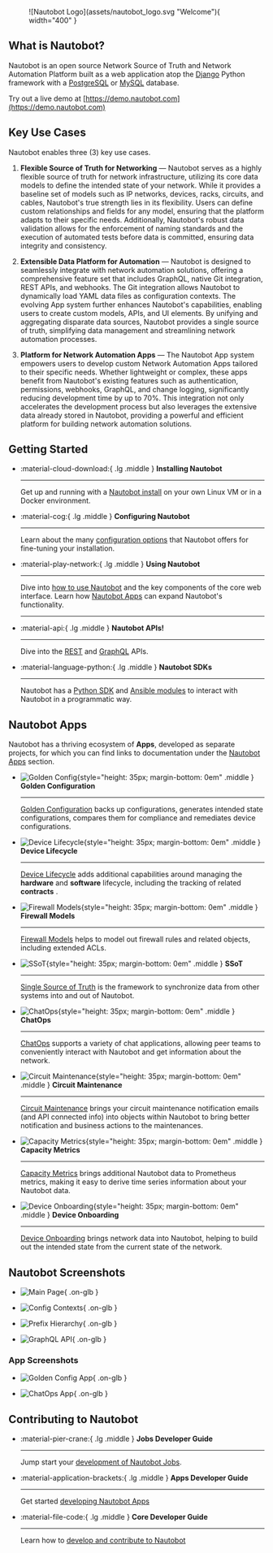 <!-- pyml disable-num-lines 3 no-inline-html,first-line-heading -->
<figure markdown="span">
  ![Nautobot Logo](assets/nautobot_logo.svg "Welcome"){ width="400" }
</figure>

## What is Nautobot?

Nautobot is an open source Network Source of Truth and Network Automation Platform built as a web application atop the [Django](https://www.djangoproject.com/) Python framework with a [PostgreSQL](https://www.postgresql.org/) or [MySQL](https://www.mysql.com) database.

Try out a live demo at [https://demo.nautobot.com](https://demo.nautobot.com)

## Key Use Cases

Nautobot enables three (3) key use cases.

1. **Flexible Source of Truth for Networking** — Nautobot serves as a highly flexible source of truth for network infrastructure, utilizing its core data models to define the intended state of your network. While it provides a baseline set of models such as IP networks, devices, racks, circuits, and cables, Nautobot's true strength lies in its flexibility. Users can define custom relationships and fields for any model, ensuring that the platform adapts to their specific needs. Additionally, Nautobot's robust data validation allows for the enforcement of naming standards and the execution of automated tests before data is committed, ensuring data integrity and consistency.

2. **Extensible Data Platform for Automation** — Nautobot is designed to seamlessly integrate with network automation solutions, offering a comprehensive feature set that includes GraphQL, native Git integration, REST APIs, and webhooks. The Git integration allows Nautobot to dynamically load YAML data files as configuration contexts. The evolving App system further enhances Nautobot's capabilities, enabling users to create custom models, APIs, and UI elements. By unifying and aggregating disparate data sources, Nautobot provides a single source of truth, simplifying data management and streamlining network automation processes.

3. **Platform for Network Automation Apps** — The Nautobot App system empowers users to develop custom Network Automation Apps tailored to their specific needs. Whether lightweight or complex, these apps benefit from Nautobot's existing features such as authentication, permissions, webhooks, GraphQL, and change logging, significantly reducing development time by up to 70%. This integration not only accelerates the development process but also leverages the extensive data already stored in Nautobot, providing a powerful and efficient platform for building network automation solutions.

## Getting Started

<!-- pyml disable-num-lines 30 no-inline-html -->
<div class="grid cards" markdown>

- :material-cloud-download:{ .lg .middle } **Installing Nautobot**

    ---
    Get up and running with a [Nautobot install](user-guide/administration/installation/index.md) on your own Linux VM or in a Docker environment.

- :material-cog:{ .lg .middle } **Configuring Nautobot**

    ---
    Learn about the many [configuration options](user-guide/administration/configuration/index.md) that Nautobot offers for fine-tuning your installation.

- :material-play-network:{ .lg .middle } **Using Nautobot**

    ---
    Dive into [how to use Nautobot](user-guide/feature-guides/getting-started/index.md) and the key components of the core web interface.
    Learn how [Nautobot Apps](apps/index.md) can expand Nautobot's functionality.

    ---

- :material-api:{ .lg .middle } **Nautobot APIs!**

    ---
    Dive into the [REST](user-guide/platform-functionality/rest-api/overview.md) and [GraphQL](user-guide/platform-functionality/graphql.md) APIs.

- :material-language-python:{ .lg .middle } **Nautobot SDKs**

    ---
    Nautobot has a [Python SDK](https://docs.nautobot.com/projects/pynautobot/en/latest/index.html) and [Ansible modules](https://galaxy.ansible.com/ui/repo/published/networktocode/nautobot/docs/) to interact with Nautobot in a programmatic way.

</div>

## Nautobot Apps

Nautobot has a thriving ecosystem of **Apps**, developed as separate projects, for which you can find links to documentation under the [Nautobot Apps](apps/index.md) section.

<!-- pyml disable-num-lines 42 no-inline-html -->
<div class="grid cards" markdown>

- ![Golden Config](assets/app-icons/icon-GoldenConfiguration.png){style="height: 35px; margin-bottom: 0em" .middle } **Golden Configuration**

    ---
    [Golden Configuration](https://docs.nautobot.com/projects/golden-config/en/latest/) backs up configurations, generates intended state configurations, compares them for compliance and remediates device configurations.

- ![Device Lifecycle](assets/app-icons/icon-DeviceLifecycle.png){style="height: 35px; margin-bottom: 0em" .middle } **Device Lifecycle**

    ---
    [Device Lifecycle](https://github.com/nautobot/nautobot-app-device-lifecycle-mgmt) adds additional capabilities around managing the **hardware** and **software** lifecycle, including the tracking of related **contracts** .

- ![Firewall Models](assets/app-icons/icon-FirewallModels.png){style="height: 35px; margin-bottom: 0em" .middle } **Firewall Models**

    ---
    [Firewall Models](https://docs.nautobot.com/projects/firewall-models/en/latest/) helps to model out firewall rules and related objects, including extended ACLs.

- ![SSoT](assets/app-icons/icon-SSoT.png){style="height: 35px; margin-bottom: 0em" .middle } **SSoT**

    ---
    [Single Source of Truth](https://docs.nautobot.com/projects/ssot/en/latest/) is the framework to synchronize data from other systems into and out of Nautobot.

- ![ChatOps](assets/app-icons/icon-ChatOps.png){style="height: 35px; margin-bottom: 0em" .middle } **ChatOps**

    ---
    [ChatOps](https://github.com/nautobot/nautobot-app-chatops) supports a variety of chat applications, allowing peer teams to conveniently interact with Nautobot and get information about the network.

- ![Circuit Maintenance](assets/app-icons/icon-CircuitMaintenance.png){style="height: 35px; margin-bottom: 0em" .middle } **Circuit Maintenance**

    ---
    [Circuit Maintenance](https://docs.nautobot.com/projects/circuit-maintenance/en/latest/) brings your circuit maintenance notification emails (and API connected info) into objects within Nautobot to bring better notification and business actions to the maintenances.

- ![Capacity Metrics](assets/app-icons/icon-CapacityMetrics.svg){style="height: 35px; margin-bottom: 0em" .middle } **Capacity Metrics**

    ---
    [Capacity Metrics](https://docs.nautobot.com/projects/capacity-metrics/en/latest/) brings additional Nautobot data to Prometheus metrics, making it easy to derive time series information about your Nautobot data.

- ![Device Onboarding](assets/app-icons/icon-DeviceOnboarding.png){style="height: 35px; margin-bottom: 0em" .middle } **Device Onboarding**

    ---
    [Device Onboarding](https://docs.nautobot.com/projects/device-onboarding/en/latest/) brings network data into Nautobot, helping to build out the intended state from the current state of the network.

</div>

## Nautobot Screenshots

<!-- pyml disable-num-lines 11 no-inline-html -->
<div class="grid cards" markdown>

- ![Main Page](media/ss_main_page.png){ .on-glb }

- ![Config Contexts](media/ss_config_contexts.png){ .on-glb }

- ![Prefix Hierarchy](media/ss_prefix_hierarchy.png){ .on-glb }

- ![GraphQL API](media/ss_graphiql.png){ .on-glb }

</div>

### App Screenshots

<!-- pyml disable-num-lines 7 no-inline-html -->
<div class="grid cards" markdown>

- ![Golden Config App](media/ss_app_golden_config.png){ .on-glb }

- ![ChatOps App](media/ss_app_chatops.png){ .on-glb }

</div>

## Contributing to Nautobot

<!-- pyml disable-num-lines 17 no-inline-html -->
<div class="grid cards" markdown>

- :material-pier-crane:{ .lg .middle } **Jobs Developer Guide**

    ---
    Jump start your [development of Nautobot Jobs](development/jobs/index.md).

- :material-application-brackets:{ .lg .middle } **Apps Developer Guide**

    ---
    Get started [developing Nautobot Apps](development/apps/index.md)

- :material-file-code:{ .lg .middle } **Core Developer Guide**

    ---
    Learn how to [develop and contribute to Nautobot](development/core/getting-started.md)

</div>
